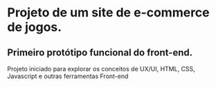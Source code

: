 <h1>
  Projeto de um site de e-commerce de jogos.
</h1>

<h2>Primeiro protótipo funcional do front-end.</h2>
<p>Projeto iniciado para explorar os conceitos de UX/UI, HTML, CSS, Javascript e outras ferramentas Front-end</p>

